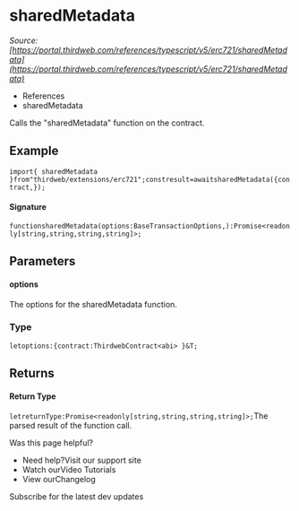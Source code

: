 # sharedMetadata

*Source: [https://portal.thirdweb.com/references/typescript/v5/erc721/sharedMetadata](https://portal.thirdweb.com/references/typescript/v5/erc721/sharedMetadata)*

* References
* sharedMetadata

Calls the "sharedMetadata" function on the contract.

## Example

`import{ sharedMetadata }from"thirdweb/extensions/erc721";constresult=awaitsharedMetadata({contract,});`
#### Signature

`functionsharedMetadata(options:BaseTransactionOptions,):Promise<readonly[string,string,string,string]>;`
## Parameters

#### options

The options for the sharedMetadata function.

### Type

`letoptions:{contract:ThirdwebContract<abi> }&T;`
## Returns

#### Return Type

`letreturnType:Promise<readonly[string,string,string,string]>;`The parsed result of the function call.

Was this page helpful?

* Need help?Visit our support site
* Watch ourVideo Tutorials
* View ourChangelog

Subscribe for the latest dev updates

